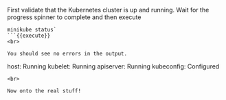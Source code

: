 First validate that the Kubernetes cluster is up and running.
Wait for the progress spinner to complete and then execute

```
minikube status`
```{{execute}}
<br>

You should see no errors in the output.
```
host: Running
kubelet: Running
apiserver: Running
kubeconfig: Configured
```
<br>

Now onto the real stuff!